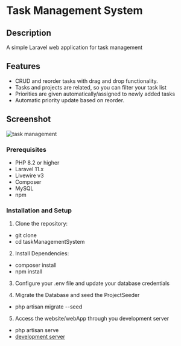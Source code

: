 
# Task Management System

## Description

A simple Laravel web application for task management

## Features

-   CRUD and reorder tasks with drag and drop functionality.
-   Tasks and projects are related, so you can filter your task list
-   Priorities are given automatically/assigned to newly added tasks
-   Automatic priority update based on reorder.

## Screenshot

![task management](https://github.com/user-attachments/assets/680cf25a-a004-45ac-8879-6b13dfb68ef7)

### Prerequisites

-   PHP 8.2 or higher
-   Laravel 11.x
-   Livewire v3
-   Composer
-   MySQL
-   npm

### Installation and Setup

1. Clone the repository:

-   git clone <repository-url>
-   cd taskManagementSystem

2. Install Dependencies:

-   composer install
-   npm install

3. Configure your .env file and update your database credentials

4. Migrate the Database and seed the ProjectSeeder

-   php artisan migrate --seed

5. Access the website/webApp through you development server

-   php artisan serve
-   [development server](http://127.0.0.1:8000)
